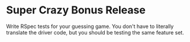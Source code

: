 # Super Crazy Bonus Release

Write RSpec tests for your guessing game. You don't have to literally translate the driver code, but you should be testing the same feature set.
